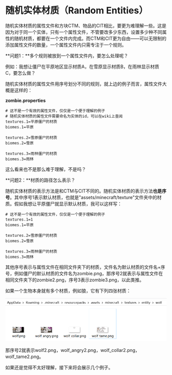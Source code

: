 # 随机实体材质（Random Entities）

随机实体材质的属性文件和方块CTM、物品的CIT相比，要更为难理解一些。这是因为对于同一个实体，只有一个属性文件，不管要改多少东西，设置多少种不同属性的随机材质，都要在一个文件内完成。而CTM和CIT更为自由——可以无限制的添加属性文件的数量，一个属性文件内只需专注于一个规则。

**问题1：**多个规则被放到一个属性文件内，要怎么处理呢？

例如：我想让僵尸在平原地区显示材质A，在雪原显示材质B，在雨林显示材质C，要怎么做？

随机实体材质的属性文件用序号划分不同的规则，就上边的例子而言，属性文件大概是这样的：

**zombie.properties**

```properties
# 这不是一个有效的属性文件，仅仅是一个便于理解的例子
# 随机实体材质的属性文件需要命名为实体的id，可以在wiki上查阅
textures.1=平原僵尸的材质
biomes.1=平原

textures.2=雪原僵尸的材质
biomes.2=雪原

textures.3=雨林僵尸的材质
biomes.3=雨林
```

这么看来也不是那么难于理解，不是吗？

**问题2：**材质的路径怎么表示？

随机实体材质的表示方法是和CTM与CIT不同的。随机实体材质的表示方法**也是序号**。其中序号1表示默认材质，也就是"assets/minecraft/texture"文件夹中的材质。假如我想让平原僵尸就显示默认材质，我可以这样写：

```properties
# 这不是一个有效的属性文件，仅仅是一个便于理解的例子
textures.1=1
biomes.1=平原

textures.2=雪原僵尸的材质
biomes.2=雪原

textures.3=雨林僵尸的材质
biomes.3=雨林
```

其他序号表示与属性文件在相同文件夹下的材质，文件名为默认材质的文件名+序号，例如僵尸的默认材质的文件名为zombie.png，那序号2就表示与属性文件在相同文件夹下的zombie2.png，序号3表示zombie3.png，以此类推。

如果一个生物本身就有多个材质，例如狼，它有下列四张材质：

![image-20200715102759623](random_entities.assets/image-20200715102759623.png)

那序号2就表示wolf2.png，wolf_angry2.png，wolf_collar2.png，wolf_tame2.png。

如果还是觉得不太好理解，接下来将会展示几个例子。